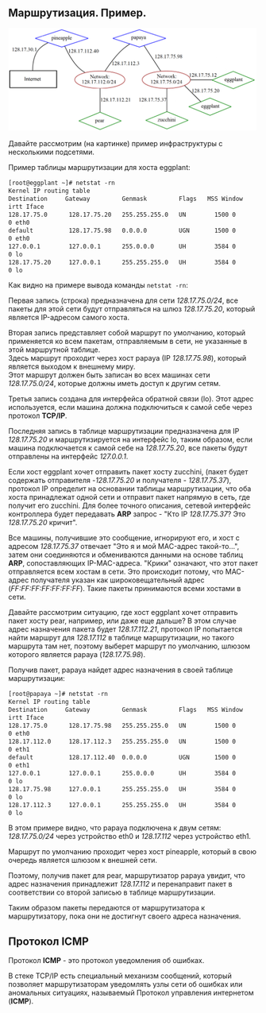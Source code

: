 ## Маршрутизация. Пример.


<img src="../misc/images/network_route.png" alt="network_route" width="500"/>  


Давайте рассмотрим (на картинке) пример инфраструктуры с несколькими подсетями.

Пример таблицы маршрутизации для хоста eggplant:
```
[root@eggplant ~]# netstat -rn
Kernel IP routing table
Destination     Gateway         Genmask         Flags   MSS Window  irtt Iface
128.17.75.0      128.17.75.20   255.255.255.0   UN        1500 0          0 eth0
default          128.17.75.98   0.0.0.0         UGN       1500 0          0 eth0
127.0.0.1        127.0.0.1      255.0.0.0       UH        3584 0          0 lo
128.17.75.20     127.0.0.1      255.255.255.0   UH        3584 0          0 lo
```
Как видно на примере вывода команды `netstat -rn`:  

Первая запись (строка) предназначена для сети *128.17.75.0/24*, все пакеты для этой сети будут отправляться на шлюз *128.17.75.20*, который является IP-адресом самого хоста.  

Вторая запись представляет собой маршрут по умолчанию, который применяется ко всем пакетам, отправляемым в сети, не указанные в этой маршрутной таблице.  
Здесь маршрут проходит через хост papaya (IP *128.17.75.98*), который является выходом к внешнему миру.  
Этот маршрут должен быть записан во всех машинах сети *128.17.75.0/24*, которые должны иметь доступ к другим сетям.   

Третья запись создана для интерфейса обратной связи (lo). Этот адрес используется, если машина должна подключиться к самой себе через протокол **TCP/IP**.

Последняя запись в таблице маршрутизации предназначена для IP *128.17.75.20* и маршрутизируется на интерфейс lo, таким образом, если машина подключается к самой себе на *128.17.75.20*, все пакеты будут отправлены на интерфейс *127.0.0.1*.


Если хост eggplant хочет отправить пакет хосту zucchini, (пакет будет содержать отправителя -*128.17.75.20* и получателя - *128.17.75.37*), протокол IP определит на основании таблицы маршрутизации, что оба хоста принадлежат одной сети и отправит пакет напрямую в сеть, где получит его zucchini.
Для более точного описания, сетевой интерфейс контроллера будет передавать **ARP** запрос - "Кто IP *128.17.75.37*? Это *128.17.75.20* кричит".

Все машины, получившие это сообщение, игнорируют его, и хост с адресом *128.17.75.37* отвечает "Это я и мой MAC-адрес такой-то...", затем они соединяются и обмениваются данными на основе таблиц **ARP**, сопоставляющих IP-MAC-адреса. "Крики" означают, что этот пакет отправляется всем хостам в сети. Это происходит потому, что MAC-адрес получателя указан как широковещательный адрес (*FF:FF:FF:FF:FF:FF:FF*).
Такие пакеты принимаются всеми хостами в сети.

Давайте рассмотрим ситуацию, где хост eggplant хочет отправить пакет хосту pear, например, или даже еще дальше?
В этом случае адрес назначения пакета будет *128.17.112.21*, протокол IP попытается найти маршрут для *128.17.112* в таблице маршрутизации, но такого маршрута там нет, поэтому выберет маршрут по умолчанию, шлюзом которого является papaya (*128.17.75.98*).

Получив пакет, papaya найдет адрес назначения в своей таблице маршрутизации:
```
[root@papaya ~]# netstat -rn
Kernel IP routing table
Destination     Gateway         Genmask         Flags   MSS Window  irtt Iface
128.17.75.0      128.17.75.98   255.255.255.0   UN        1500 0          0 eth0
128.17.112.0     128.17.112.3   255.255.255.0   UN        1500 0          0 eth1
default          128.17.112.40  0.0.0.0         UGN       1500 0          0 eth1
127.0.0.1        127.0.0.1      255.0.0.0       UH        3584 0          0 lo
128.17.75.98     127.0.0.1      255.255.255.0   UH        3584 0          0 lo
128.17.112.3     127.0.0.1      255.255.255.0   UH        3584 0          0 lo
```


В этом примере видно, что papaya подключена к двум сетям: *128.17.75.0/24* через устройство eth0 и *128.17.112* через устройство eth1.

Маршрут по умолчанию проходит через хост pineapple, который в свою очередь является шлюзом к внешней сети.

Поэтому, получив пакет для pear, маршрутизатор papaya увидит, что адрес назначения принадлежит *128.17.112* и перенаправит пакет в соответствии со второй записью в таблице маршрутизации.

Таким образом пакеты передаются от маршрутизатора к маршрутизатору, пока они не достигнут своего адреса назначения.

## **Протокол ICMP**

Протокол **ICMP** - это протокол уведомления об ошибках.

В стеке TCP/IP есть специальный механизм сообщений, который позволяет маршрутизаторам уведомлять узлы сети об ошибках или аномальных ситуациях, называемый Протокол управления интернетом (**ICMP**).
